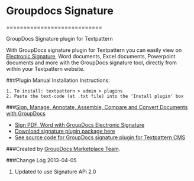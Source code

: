 # Groupdocs Signature
============================

GroupDocs Signature plugin for Textpattern

With GroupDocs signature plugin for Textpattern you can easily view on [Electronic Signature](http://groupdocs.com/apps/signature), Word documents, Excel documents, Powerpoint documents and more with the GroupDocs signature tool, directly from within your Textpattern website.

###Plugin Manual Installation Instructions:

	1. To install: textpattern > admin > plugins
	2. Paste the text-code (at .txt file) into the 'Install plugin' box


###[Sign, Manage, Annotate, Assemble, Compare and Convert Documents with GroupDocs](http://groupdocs.com)
* [Sign PDF, Word with GroupDocs Electronic Signature](http://groupdocs.com/apps/signature)
* [Download signature plugin package here](https://github.com/groupdocs/textpattern-groupdocs-signature)
* [See source code for GroupDocs signature plugin for Textpattern CMS](https://github.com/groupdocs/textpattern-groupdocs-signature-source)

###Created by [GroupDocs Marketplace Team](http://groupdocs.com/marketplace/plugins).

###Change Log
2013-04-05
1. Updated to use Signature APi 2.0
